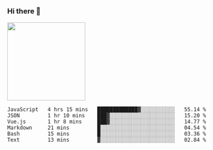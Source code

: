 ### Hi there 👋

<!--
**hwolf0610/hwolf0610** is a ✨ _special_ ✨ repository because its `README.md` (this file) appears on your GitHub profile.

Here are some ideas to get you started:

- 🔭 I’m currently working on ...
- 🌱 I’m currently learning ...
- 👯 I’m looking to collaborate on ...
- 🤔 I’m looking for help with ...
- 💬 Ask me about ...
- 📫 How to reach me: ...
- 😄 Pronouns: ...
- ⚡ Fun fact: ...
-->

<img height="180em" src="https://github-readme-stats.vercel.app/api?username=hwolf0610&show_icons=true&hide_border=true&&count_private=true&include_all_commits=true" />


<!--START_SECTION:waka-->

```text
JavaScript   4 hrs 15 mins   █████████████▓░░░░░░░░░░░   55.14 %
JSON         1 hr 10 mins    ███▓░░░░░░░░░░░░░░░░░░░░░   15.20 %
Vue.js       1 hr 8 mins     ███▓░░░░░░░░░░░░░░░░░░░░░   14.77 %
Markdown     21 mins         █░░░░░░░░░░░░░░░░░░░░░░░░   04.54 %
Bash         15 mins         █░░░░░░░░░░░░░░░░░░░░░░░░   03.36 %
Text         13 mins         ▓░░░░░░░░░░░░░░░░░░░░░░░░   02.84 %
```

<!--END_SECTION:waka-->

